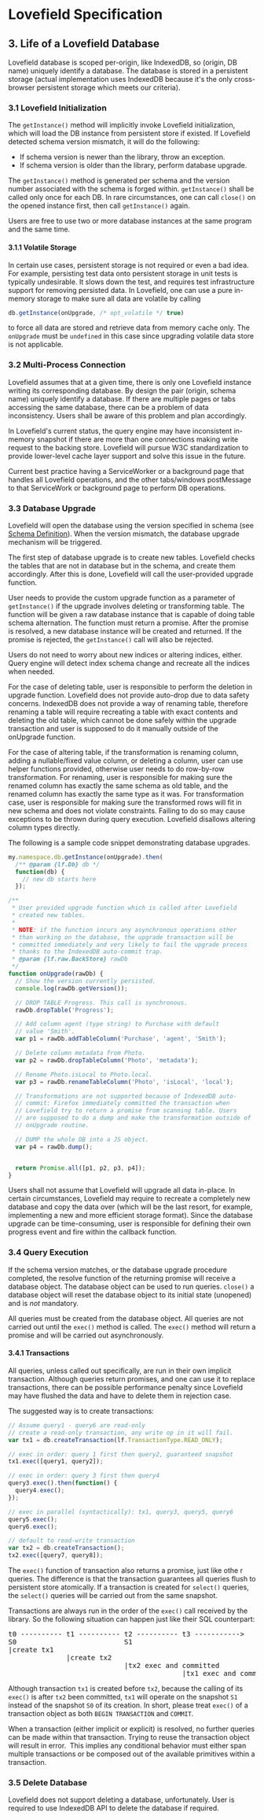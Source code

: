 # Lovefield Specification

## 3. Life of a Lovefield Database

Lovefield database is scoped per-origin, like IndexedDB, so (origin, DB name)
uniquely identify a database. The database is stored in a persistent storage
(actual implementation uses IndexedDB because it's the only cross-browser
persistent storage which meets our criteria).

### 3.1 Lovefield Initialization

The `getInstance()` method will implicitly invoke Lovefield initialization,
which will load the DB instance from persistent store if existed. If Lovefield
detected schema version mismatch, it will do the following:

* If schema version is newer than the library, throw an exception.
* If schema version is older than the library, perform database upgrade.

The `getInstance()` method is generated per schema and the version number
associated with the schema is forged within. `getInstance()` shall be called
only once for each DB. In rare circumstances, one can call `close()` on the
opened instance first, then call `getInstance()` again.

Users are free to use two or more database instances at the same program and
the same time.

#### 3.1.1 Volatile Storage

In certain use cases, persistent storage is not required or even a bad idea.
For example, persisting test data onto persistent storage in unit tests is
typically undesirable. It slows down the test, and requires test infrastructure
support for removing persisted data. In Lovefield, one can use a pure in-memory
storage to make sure all data are volatile by calling

```js
db.getInstance(onUpgrade, /* opt_volatile */ true)
```

to force all data are stored and retrieve data from memory cache only. The
`onUpgrade` must be `undefined` in this case since upgrading volatile data store
is not applicable.

### 3.2 Multi-Process Connection

Lovefield assumes that at a given time, there is only one Lovefield instance
writing its corresponding database. By design the pair (origin, schema name)
uniquely identify a database. If there are multiple pages or tabs accessing the
same database, there can be a problem of data inconsistency. Users shall be
aware of this problem and plan accordingly.

In Lovefield's current status, the query engine may have inconsistent in-memory
snapshot if there are more than one connections making write request to the
backing store. Lovefield will pursue W3C standardization to provide lower-level
cache layer support and solve this issue in the future.

Current best practice having a ServiceWorker or a background page that handles
all Lovefield operations, and the other tabs/windows postMessage to that
ServiceWork or background page to perform DB operations.

### 3.3 Database Upgrade

Lovefield will open the database using the version specified in schema
(see [Schema Definition](01_schema.md)). When the version mismatch, the database
upgrade mechanism will be triggered.

The first step of database upgrade is to create new tables. Lovefield checks the
tables that are not in database but in the schema, and create them accordingly.
After this is done, Lovefield will call the user-provided upgrade function.

User needs to provide the custom upgrade function as a parameter of
`getInstance()` if the upgrade involves deleting or transforming table. The
function will be given a raw database instance that is capable of doing table
schema alternation. The function must return a promise. After the promise is
resolved, a new database instance will be created and returned. If the promise
is rejected, the `getInstance()` call will also be rejected.

Users do not need to worry about new indices or altering indices, either. Query
engine will detect index schema change and recreate all the indices when needed.

For the case of deleting table, user is responsible to perform the deletion in
upgrade function. Lovefield does not provide auto-drop due to data safety
concerns. IndexedDB does not provide a way of renaming table, therefore renaming
a table will require recreating a table with exact contents and deleting the old
table, which cannot be done safely within the upgrade transaction and user is
supposed to do it manually outside of the onUpgrade function.

For the case of altering table, if the transformation is renaming column, adding
a nullable/fixed value column, or deleting a column, user can use helper
functions provided, otherwise user needs to do row-by-row transformation. For
renaming, user is responsible for making sure the renamed column has exactly the
same schema as old table, and the renamed column has exactly the same type as it
was. For transformation case, user is responsible for making sure the
transformed rows will fit in new schema and does not violate constraints.
Failing to do so may cause exceptions to be thrown during query execution.
Lovefield disallows altering column types directly.

The following is a sample code snippet demonstrating database upgrades.

```js
my.namespace.db.getInstance(onUpgrade).then(
  /** @param {lf.Db} db */
  function(db) {
    // new db starts here
  });

/**
 * User provided upgrade function which is called after Lovefield
 * created new tables.
 *
 * NOTE: if the function incurs any asynchronous operations other
 * than working on the database, the upgrade transaction will be
 * committed immediately and very likely to fail the upgrade process
 * thanks to the IndexedDB auto-commit trap.
 * @param {lf.raw.BackStore} rawDb
 */
function onUpgrade(rawDb) {
  // Show the version currently persisted.
  console.log(rawDb.getVersion());

  // DROP TABLE Progress. This call is synchronous.
  rawDb.dropTable('Progress');

  // Add column agent (type string) to Purchase with default
  // value 'Smith'.
  var p1 = rawDb.addTableColumn('Purchase', 'agent', 'Smith');

  // Delete column metadata from Photo.
  var p2 = rawDb.dropTableColumn('Photo', 'metadata');

  // Rename Photo.isLocal to Photo.local.
  var p3 = rawDb.renameTableColumn('Photo', 'isLocal', 'local');

  // Transformations are not supported because of IndexedDB auto-
  // commit: Firefox immediately committed the transaction when
  // Lovefield try to return a promise from scanning table. Users
  // are supposed to do a dump and make the transformation outside of
  // onUpgrade routine.

  // DUMP the whole DB into a JS object.
  var p4 = rawDb.dump();


  return Promise.all([p1, p2, p3, p4]);
}
```

Users shall not assume that Lovefield will upgrade all data in-place. In certain
circumstances, Lovefield may require to recreate a completely new database and
copy the data over (which will be the last resort, for example, implementing a
new and more efficient storage format). Since the database upgrade can be
time-consuming, user is responsible for defining their own progress event and
fire within the callback function.

### 3.4 Query Execution

If the schema version matches, or the database upgrade procedure completed, the
resolve function of the returning promise will receive a database object. The
database object can be used to run queries. `close()` a database object will
reset the database object to its initial state (unopened) and is *not*
mandatory.

All queries must be created from the database object. All queries are not
carried out until the `exec()` method is called. The `exec()` method will return
a promise and will be carried out asynchronously.

#### 3.4.1 Transactions

All queries, unless called out specifically, are run in their own implicit
transaction. Although queries return promises, and one can use it to replace
transactions, there can be possible performance penalty since Lovefield may have
flushed the data and have to delete them in rejection case.

The suggested way is to create transactions:

```js
// Assume query1 - query6 are read-only
// create a read-only transaction, any write op in it will fail.
var tx1 = db.createTransaction(lf.TransactionType.READ_ONLY);

// exec in order: query 1 first then query2, guaranteed snapshot
tx1.exec([query1, query2]);

// exec in order: query 3 first then query4
query3.exec().then(function() {
  query4.exec();
});

// exec in parallel (syntactically): tx1, query3, query5, query6
query5.exec();
query6.exec();

// default to read-write transaction
var tx2 = db.createTransaction(); 
tx2.exec([query7, query8]);
```

The `exec()` function of transaction also returns a promise, just like othe
r queries. The difference is that the transaction guarantees all queries flush
to persistent store atomically. If a transaction is created for `select()`
queries, the `select()` queries will be carried out from the same snapshot.

Transactions are always run in the order of the `exec()` call received by the
library. So the following situation can happen just like their SQL counterpart:

<pre>
t0 ---------- t1 ---------- t2 ---------- t3 ----------->
S0                          S1
|create tx1
              |create tx2
                            |tx2 exec and committed
                                          |tx1 exec and committed
</pre>

Although transaction `tx1` is created before `tx2`, because the calling of its
`exec()` is after `tx2` been committed, `tx1` will operate on the snapshot `S1`
instead of the snapshot `S0` of its creation. In short, please treat `exec()` of
a transaction object as both `BEGIN TRANSACTION` and `COMMIT`.

When a transaction (either implicit or explicit) is resolved, no further queries
can be made within that transaction. Trying to reuse the transaction object will
result in error.  This implies any conditional behavior must either span
multiple transactions or be composed out of the available primitives within a
transaction.

### 3.5 Delete Database

Lovefield does not support deleting a database, unfortunately. User is required
to use IndexedDB API to delete the database if required.
